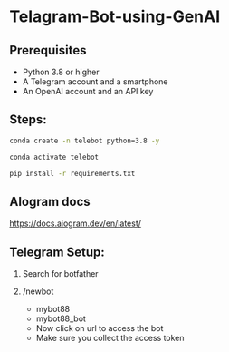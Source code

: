 # Telagram-Bot-using-GenAI


## Prerequisites
- Python 3.8 or higher
- A Telegram account and a smartphone
- An OpenAI account and an API key

## Steps:
```bash
conda create -n telebot python=3.8 -y
```

```bash
conda activate telebot
```

```bash
pip install -r requirements.txt
```


## AIogram docs
https://docs.aiogram.dev/en/latest/


## Telegram Setup:

1. Search for botfather
2. /newbot
   - mybot88
   - mybot88_bot

   * Now click on url to access the bot
   * Make sure you collect the access token

